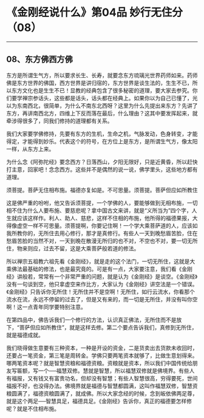 # 《金刚经说什么》第04品 妙行无住分（08）

------

## 08、东方佛西方佛

东方是所谓生气方，所以要求长生、长寿，就要念东方琉璃光世界药师如来。药师佛是东方世界的佛国，西方世界是讲归宿的，东方世界是谈生法的，生生不已，所以东方文化也是生生不已！显教的经典包含了很多秘密的道理，要大家去参究。你们要学禅宗参话头，这些都是话头，话头都在经典上。如果你以为自己已懂了，光以为东南西北，很简单，为什么不南东北西呀？这里为什么先提出来东方？先讲了东方，再讲南西北方，四维上下反而落在最后，什么理由？这其中要发挥起来，就牵涉得很多了，同我们修持的道理都有关系。

我们大家要学佛修持，先要有东方的生机，生命之机，气脉发动，色身转变，才能得定，才能得到妙乐。代表这个的符号，在方位上是东方，是所谓生气方，像太阳一样，从东方上来。

为什么念《阿弥陀经》要念西方？日落西山，夕阳无限好，只是近黄昏，所以赶快打主意，回家吧！念念西方。这些并不是偶然的说一说，佛学里头，这些地方都有道理。

须菩提。菩萨无住相布施。福德亦复如是。不可思量。须菩提。菩萨但应如所教住

这是佛严重的吩咐，他又告诉须菩提，一个学佛的人，要能够做到无相布施，一切相不住为什么人要布施、要慈悲呢？拿中国古文来讲，就是“义所当为”四个字，人生就应该这样作。利人、助人、慈悲，这样不住相的布施，他所得的福德果报，大得像虚空一样不可思量。须菩提啊，你要记住啊！一个学大乘菩萨道的人，应该如我所教你的，无所住去用心修行，那才是真修行。有些人一天到晚愁眉苦脸，住在愁眉苦脸的当然不对，一天到晚在散漫无所归的也不对，不空也不对，要一切无所住，物来则应，过去不留，这是大乘菩萨般若道的修法。

所以禅宗五祖教六祖先看《金刚经》，就是走的这个法门，一切无所住，这就是大乘佛法最基础的修法，也是最究竟的。可是有一点，大家要注意，我们看《金刚经》讲般若，常常有一个非常严重的问题，就是认为《金刚经》是谈空。《金刚经》没有一句谈到空，他只拿虚空来作比方，大家认为《金刚经》讲空法是一个错误。《金刚经》只告诉你无所住！无所住并不是空啊！无所住，如行云流水，你看那个流水在流，永远不停留的过去了，但是又有来的，而一切是无所住，并没有叫你空啊！这一点青年同学要特别注意。

在第四品中，佛告诉我们一个修行的方法，认识真正佛法，无所住而不是放下，“菩萨但应如所教住”，就是这样去修。第二个要点告诉我们，真修到无所住，就是福德成就。

我们晓得做生意要有三种资本，一种是开设的资金，二是货卖出去货款未收回时，还要占一笔资金，第三笔是周转金。学佛只要两笔资本就够了，比做生意划得来。哪两笔资本呢？就是智慧资粮和福德资粮。资粮就是资本，所以我们中国传统给朋友写匾额，写一个──福慧双修。慧就是智慧，所以福慧双修就是佛境界。有些人有福报，又有钱又有富贵功名，但却没有智慧；有些人智慧很高，穷得要死，世间福报不好，也没得办法。佛境界就是福德与智慧都圆满，这叫作福慧双修，智慧资粮圆满了，福德资粮圆满了，就成佛。所以大家念经的时候，念到皈依佛两足尊，就是这个两足──智慧具足，福德具足。《金刚经》告诉你，真正的福德要怎样修呢？就是不住相布施。
